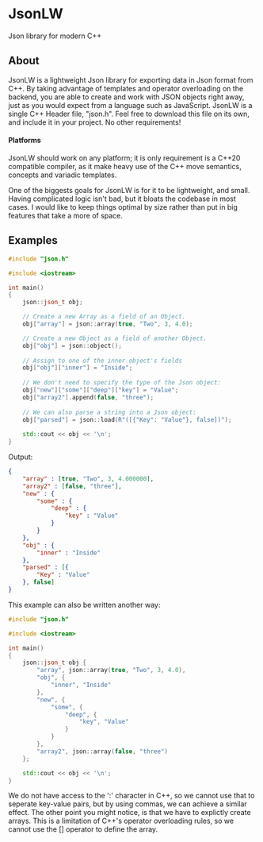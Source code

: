 # JsonLW
Json library for modern C++

## About
JsonLW is a lightweight Json library for exporting data in Json format from C++.
By taking advantage of templates and operator overloading on the backend,
you are able to create and work with JSON objects right away,
just as you would expect from a language such as JavaScript.
JsonLW is a single C++ Header file, "json.h".
Feel free to download this file on its own, and include it in your project.
No other requirements!

#### Platforms
JsonLW should work on any platform; it is only requirement is a C++20 compatible compiler,
as it make heavy use of the C++ move semantics, concepts and variadic templates.

One of the biggests goals for JsonLW is for it to be lightweight, and small.
Having complicated logic isn't bad, but it bloats the codebase in most cases.
I would like to keep things optimal by size rather than put in big features that take a more of space.

## Examples
```cpp
#include "json.h"

#include <iostream>

int main()
{
    json::json_t obj;

    // Create a new Array as a field of an Object.
    obj["array"] = json::array(true, "Two", 3, 4.0);

    // Create a new Object as a field of another Object.
    obj["obj"] = json::object();
    
    // Assign to one of the inner object's fields
    obj["obj"]["inner"] = "Inside";
    
    // We don't need to specify the type of the Json object:
    obj["new"]["some"]["deep"]["key"] = "Value";
    obj["array2"].append(false, "three");
    
    // We can also parse a string into a Json object:
    obj["parsed"] = json::load(R"([{"Key": "Value"}, false])");
    
    std::cout << obj << '\n';
}
```
Output:
```json
{
    "array" : [true, "Two", 3, 4.000000],
    "array2" : [false, "three"],
    "new" : {
        "some" : {
            "deep" : {
                "key" : "Value"
            }
        }
    },
    "obj" : {
        "inner" : "Inside"
    },
    "parsed" : [{
        "Key" : "Value"
    }, false]
}
```

This example can also be written another way:
```cpp
#include "json.h"

#include <iostream>

int main()
{
    json::json_t obj {
        "array", json::array(true, "Two", 3, 4.0),
        "obj", {
            "inner", "Inside"
        },
        "new", { 
            "some", { 
                "deep", { 
                    "key", "Value" 
                } 
            } 
        },
        "array2", json::array(false, "three")
    };

    std::cout << obj << '\n';
}
```
We do not have access to the ':' character in C++, so we cannot use that to seperate key-value pairs,
but by using commas, we can achieve a similar effect.
The other point you might notice, is that we have to explictly create arrays.
This is a limitation of C++'s operator overloading rules,
so we cannot use the [] operator to define the array.
